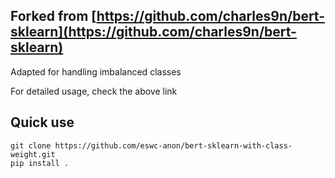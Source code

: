 ## Forked from [https://github.com/charles9n/bert-sklearn](https://github.com/charles9n/bert-sklearn)

Adapted for handling imbalanced classes

For detailed usage, check the above link

## Quick use

```
git clone https://github.com/eswc-anon/bert-sklearn-with-class-weight.git
pip install .
```
